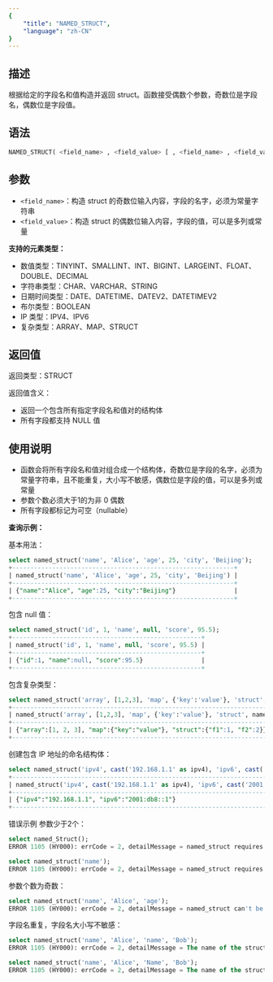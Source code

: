```yaml
---
{
    "title": "NAMED_STRUCT",
    "language": "zh-CN"
}
---
```


## 描述

根据给定的字段名和值构造并返回 struct。函数接受偶数个参数，奇数位是字段名，偶数位是字段值。

## 语法

```sql
NAMED_STRUCT( <field_name> , <field_value> [ , <field_name> , <field_value> ... ] )
```

## 参数

- `<field_name>`：构造 struct 的奇数位输入内容，字段的名字，必须为常量字符串
- `<field_value>`：构造 struct 的偶数位输入内容，字段的值，可以是多列或常量

**支持的元素类型：**
- 数值类型：TINYINT、SMALLINT、INT、BIGINT、LARGEINT、FLOAT、DOUBLE、DECIMAL
- 字符串类型：CHAR、VARCHAR、STRING
- 日期时间类型：DATE、DATETIME、DATEV2、DATETIMEV2
- 布尔类型：BOOLEAN
- IP 类型：IPV4、IPV6
- 复杂类型：ARRAY、MAP、STRUCT

## 返回值

返回类型：STRUCT<T>

返回值含义：
- 返回一个包含所有指定字段名和值对的结构体
- 所有字段都支持 NULL 值

## 使用说明

- 函数会将所有字段名和值对组合成一个结构体，奇数位是字段的名字，必须为常量字符串，且不能重复，大小写不敏感，偶数位是字段的值，可以是多列或常量
- 参数个数必须大于1的为非 0 偶数
- 所有字段都标记为可空（nullable）

**查询示例：**

基本用法：
```sql
select named_struct('name', 'Alice', 'age', 25, 'city', 'Beijing');
+-------------------------------------------------------------+
| named_struct('name', 'Alice', 'age', 25, 'city', 'Beijing') |
+-------------------------------------------------------------+
| {"name":"Alice", "age":25, "city":"Beijing"}                |
+-------------------------------------------------------------+
```

包含 null 值：
```sql
select named_struct('id', 1, 'name', null, 'score', 95.5);
+----------------------------------------------------+
| named_struct('id', 1, 'name', null, 'score', 95.5) |
+----------------------------------------------------+
| {"id":1, "name":null, "score":95.5}                |
+----------------------------------------------------+
```

包含复杂类型：
```sql
select named_struct('array', [1,2,3], 'map', {'key':'value'}, 'struct', named_struct('f1',1,'f2',2));
+-----------------------------------------------------------------------------------------------+
| named_struct('array', [1,2,3], 'map', {'key':'value'}, 'struct', named_struct('f1',1,'f2',2)) |
+-----------------------------------------------------------------------------------------------+
| {"array":[1, 2, 3], "map":{"key":"value"}, "struct":{"f1":1, "f2":2}}                         |
+-----------------------------------------------------------------------------------------------+
```

创建包含 IP 地址的命名结构体：
```sql
select named_struct('ipv4', cast('192.168.1.1' as ipv4), 'ipv6', cast('2001:db8::1' as ipv6));
+----------------------------------------------------------------------------------------+
| named_struct('ipv4', cast('192.168.1.1' as ipv4), 'ipv6', cast('2001:db8::1' as ipv6)) |
+----------------------------------------------------------------------------------------+
| {"ipv4":"192.168.1.1", "ipv6":"2001:db8::1"}                                           |
+----------------------------------------------------------------------------------------+
```

错误示例
参数少于2个：
```sql
select named_Struct();
ERROR 1105 (HY000): errCode = 2, detailMessage = named_struct requires at least two arguments, like: named_struct('a', 1)

select named_struct('name');
ERROR 1105 (HY000): errCode = 2, detailMessage = named_struct requires at least two arguments, like: named_struct('a', 1)
```

参数个数为奇数：
```sql
select named_struct('name', 'Alice', 'age');
ERROR 1105 (HY000): errCode = 2, detailMessage = named_struct can't be odd parameters, need even parameters named_struct('name', 'Alice', 'age')
```

字段名重复，字段名大小写不敏感：
```sql
select named_struct('name', 'Alice', 'name', 'Bob');
ERROR 1105 (HY000): errCode = 2, detailMessage = The name of the struct field cannot be repeated. same name fields are name

select named_struct('name', 'Alice', 'Name', 'Bob');
ERROR 1105 (HY000): errCode = 2, detailMessage = The name of the struct field cannot be repeated. same name fields are name
```
